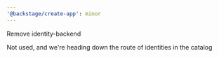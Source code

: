 ```yaml
---
'@backstage/create-app': minor
---
```


Remove identity-backend

Not used, and we're heading down the route of identities in the catalog
